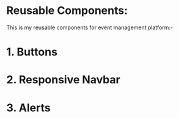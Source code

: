 # Reusable Components:

This is my reusable components for event management platform:-
 # 1. Buttons
 # 2. Responsive Navbar
 # 3. Alerts

 
